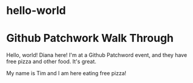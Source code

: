 # hello-world
Github Patchwork Walk Through
===============================

Hello, world! Diana here! I'm at a Github Patchword event, and they have free pizza and other food. It's great.

My name is Tim and I am here eating free pizza!

